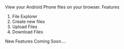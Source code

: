 View your Android Phone files on your browser.
Features
  1. File Explorer
  2. Create new files
  3. Upload Files
  4. Download Files
  
  New Features Coming Soon....
